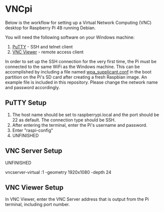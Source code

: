 # VNCpi

Below is the workflow for setting up a Virtual Network Computing (VNC) desktop for Raspberry Pi 4B running Debian.

You will need the following software on your Windows machine:

1. [PuTTY](https://putty.org/) - SSH and telnet client
2. [VNC Viewer](https://www.realvnc.com/en/connect/download/viewer/) - remote access client

In order to set up the SSH connection for the very first time, the Pi must be connected to the same WiFi as the Windows machine. This can be accomplished by including a file named [wpa_supplicant.conf](wpa_supplicant.conf) in the boot partition on the Pi's SD card after creating a fresh Raspbian image. An example file is included in this repository. Please change the network name and password accordingly.

## PuTTY Setup

1. The host name should be set to raspberrypi.local and the port should be 22 as default. The connection type should be SSH.
2. After entering the terminal, enter the Pi's username and password.
3. Enter "raspi-config"
4. UNFINISHED

## VNC Server Setup

UNFINISHED

vncserver-virtual :1 -geometry 1920x1080 -depth 24

## VNC Viewer Setup

In VNC Viewer, enter the VNC Server address that is output from the Pi terminal, including port number.
